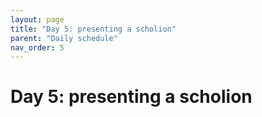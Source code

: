 ```yaml
---
layout: page
title: "Day 5: presenting a scholion"
parent: "Daily schedule"
nav_order: 5
---
```


# Day 5: presenting a scholion